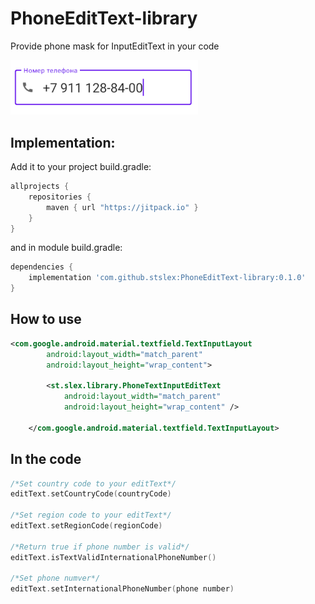 # PhoneEditText-library

Provide phone mask for InputEditText in your code

<img src="./Screenshot.png" width="300" >

## Implementation:

Add it to your project build.gradle:

```gradle
allprojects {
    repositories {
        maven { url "https://jitpack.io" }
    }
}
```
and in module build.gradle:

```gradle
dependencies {
    implementation 'com.github.stslex:PhoneEditText-library:0.1.0'
}
```

## How to use

```xml
<com.google.android.material.textfield.TextInputLayout
        android:layout_width="match_parent"
        android:layout_height="wrap_content">

        <st.slex.library.PhoneTextInputEditText
            android:layout_width="match_parent"
            android:layout_height="wrap_content" />

    </com.google.android.material.textfield.TextInputLayout>
```

## In the code

```kotlin
/*Set country code to your editText*/
editText.setCountryCode(countryCode)

/*Set region code to your editText*/
editText.setRegionCode(regionCode)

/*Return true if phone number is valid*/
editText.isTextValidInternationalPhoneNumber()

/*Set phone numver*/
editText.setInternationalPhoneNumber(phone number)
```
